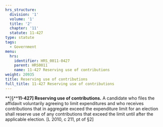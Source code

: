 ```yaml
---
hrs_structure:
  division: '1'
  volume: '1'
  title: '2'
  chapter: '11'
  statute: 11-427
type: statute
tags:
  - Government
menu:
  hrs:
    identifier: HRS_0011-0427
    parent: HRS0011
    name: 11-427 Reserving use of contributions
weight: 20935
title: Reserving use of contributions
full_title: 11-427 Reserving use of contributions
---
```

**[§****11-427] Reserving use of contributions.** A candidate who files the affidavit voluntarily agreeing to limit expenditures and who receives contributions that in aggregate exceed the expenditure limit for an election shall reserve use of any contributions that exceed the limit until after the applicable election. [L 2010, c 211, pt of §2]